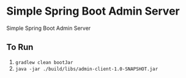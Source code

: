 # Simple Spring Boot Admin Server

Simple Spring Boot Admin Server

## To Run

1. `gradlew clean bootJar`
2. `java -jar ./build/libs/admin-client-1.0-SNAPSHOT.jar`